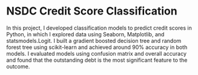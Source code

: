 # NSDC Credit Score Classification
In this project, I developed classification models to predict credit scores in Python, in which I explored data using Seaborn, Matplotlib, and statsmodels.Logit.
I built a gradient boosted decision tree and random forest tree using scikit-learn and achieved around 90% accuracy in both models.
I evaluated models using confusion matrix and overall accuracy and found that the outstanding debt is the most significant feature to the outcome.

